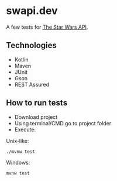 # swapi.dev

A few tests for [The Star Wars API](https://swapi.dev/documentation).


## Technologies
- Kotlin
- Maven
- JUnit
- Gson
- REST Assured


## How to run tests

- Download project
- Using terminal/CMD go to project folder
- Execute:

Unix-like:
```
./mvnw test
```
Windows:
```
mvnw test
```